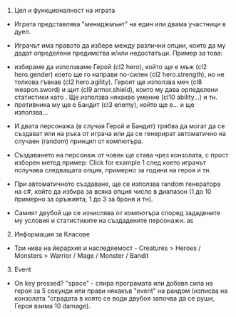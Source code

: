 1. Цел и функционалност на играта

- Играта представлява "мениджмънт" на един или двама участници в дуел.

- Играчът има правото да избере между различни опции, които да му дадат определени предимства и/или недостатъци. Пример за това:
* избираме да използваме Герой (cl2 hero), който ще е мъж (cl2 hero.gender) което ще го направи по-силен (cl2 hero.strength), но не толкова гъвкав (cl2 hero.agility). Героят ще използва меч (cl8 weapon.sword) и щит (cl9 armor.shield), които му дава орпеделени статистики като . Ще използва някакво умение (cl10 ability...) и тн.
* противника му ще е Бандит (cl3 enemy), който ще е... и ще използва... 

- И двата персонажа (в случая Герой и Бандит) трябва да могат да се създават или на ръка от играча или да се генерират автоматично на случаен (random) принцип от компютъра. 
- Създаването на персонаж от човек ще става чрез конзолата, с прост изборен метод пример:
Click for example 1
след което играчът получава следващата опция, примерно за години на героя и тн.
- При автоматичното създаване, ще се използва random генератора на c#, който да избира за всяка опция число в диапазон (1 до 10 примерно за оръжията, 1 до 3 за броня и тн).

- Самият двубой ще се изчислява от компютъра според зададените му условия и статистиките на създадените персонажи.
as

2. Информация за Класове

- Три нива на йерархия и наследяемост - Creatures > Heroes / Monsters > Warrior / Mage / Monster / Bandit 


3. Event 

- On key pressed? "space" - спира програмата или добавя сила на героя за 5 секунди или прави някакъв "event" на рандом (изписва на конзолата "сградата в която се води двубоя започва да се руши, Героя взима 10 damage).
 
